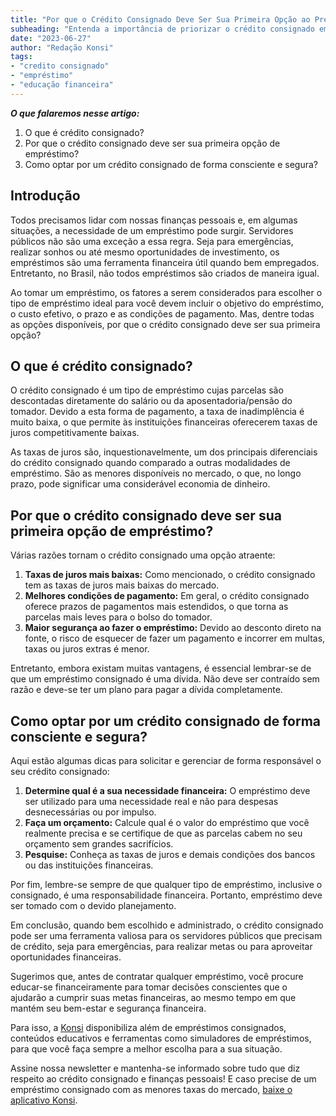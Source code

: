 ```yaml
---
title: "Por que o Crédito Consignado Deve Ser Sua Primeira Opção ao Precisar de um Empréstimo"
subheading: "Entenda a importância de priorizar o crédito consignado em uma situação de necessidade financeira"
date: "2023-06-27"
author: "Redação Konsi"
tags:
- "credito consignado"
- "empréstimo"
- "educação financeira"
---
```


***O que falaremos nesse artigo:***
1. O que é crédito consignado?
2. Por que o crédito consignado deve ser sua primeira opção de empréstimo?
3. Como optar por um crédito consignado de forma consciente e segura?

## Introdução

Todos precisamos lidar com nossas finanças pessoais e, em algumas situações, a necessidade de um empréstimo pode surgir. Servidores públicos não são uma exceção a essa regra. Seja para emergências, realizar sonhos ou até mesmo oportunidades de investimento, os empréstimos são uma ferramenta financeira útil quando bem empregados. Entretanto, no Brasil, não todos empréstimos são criados de maneira igual.

Ao tomar um empréstimo, os fatores a serem considerados para escolher o tipo de empréstimo ideal para você devem incluir o objetivo do empréstimo, o custo efetivo, o prazo e as condições de pagamento. Mas, dentre todas as opções disponíveis, por que o crédito consignado deve ser sua primeira opção?

## O que é crédito consignado?

O crédito consignado é um tipo de empréstimo cujas parcelas são descontadas diretamente do salário ou da aposentadoria/pensão do tomador. Devido a esta forma de pagamento, a taxa de inadimplência é muito baixa, o que permite às instituições financeiras oferecerem taxas de juros competitivamente baixas.

As taxas de juros são, inquestionavelmente, um dos principais diferenciais do crédito consignado quando comparado a outras modalidades de empréstimo. São as menores disponíveis no mercado, o que, no longo prazo, pode significar uma considerável economia de dinheiro.

## Por que o crédito consignado deve ser sua primeira opção de empréstimo?

Várias razões tornam o crédito consignado uma opção atraente:

1. **Taxas de juros mais baixas:** Como mencionado, o crédito consignado tem as taxas de juros mais baixas do mercado.
2. **Melhores condições de pagamento:** Em geral, o crédito consignado oferece prazos de pagamentos mais estendidos, o que torna as parcelas mais leves para o bolso do tomador.
3. **Maior segurança ao fazer o empréstimo:** Devido ao desconto direto na fonte, o risco de esquecer de fazer um pagamento e incorrer em multas, taxas ou juros extras é menor.

Entretanto, embora existam muitas vantagens, é essencial lembrar-se de que um empréstimo consignado é uma dívida. Não deve ser contraído sem razão e deve-se ter um plano para pagar a dívida completamente.

## Como optar por um crédito consignado de forma consciente e segura?

Aqui estão algumas dicas para solicitar e gerenciar de forma responsável o seu crédito consignado:

1. **Determine qual é a sua necessidade financeira:** O empréstimo deve ser utilizado para uma necessidade real e não para despesas desnecessárias ou por impulso.
2. **Faça um orçamento:** Calcule qual é o valor do empréstimo que você realmente precisa e se certifique de que as parcelas cabem no seu orçamento sem grandes sacrifícios.
3. **Pesquise:** Conheça as taxas de juros e demais condições dos bancos ou das instituições financeiras.

Por fim, lembre-se sempre de que qualquer tipo de empréstimo, inclusive o consignado, é uma responsabilidade financeira. Portanto, empréstimo deve ser tomado com o devido planejamento.

Em conclusão, quando bem escolhido e administrado, o crédito consignado pode ser uma ferramenta valiosa para os servidores públicos que precisam de crédito, seja para emergências, para realizar metas ou para aproveitar oportunidades financeiras.

Sugerimos que, antes de contratar qualquer empréstimo, você procure educar-se financeiramente para tomar decisões conscientes que o ajudarão a cumprir suas metas financeiras, ao mesmo tempo em que mantém seu bem-estar e segurança financeira.

Para isso, a [Konsi](https://konsi.com.br) disponibiliza além de empréstimos consignados, conteúdos educativos e ferramentas como simuladores de empréstimos, para que você faça sempre a melhor escolha para a sua situação.

Assine nossa newsletter e mantenha-se informado sobre tudo que diz respeito ao crédito consignado e finanças pessoais! E caso precise de um empréstimo consignado com as menores taxas do mercado, [baixe o aplicativo Konsi](https://konsi.com.br/download-app).